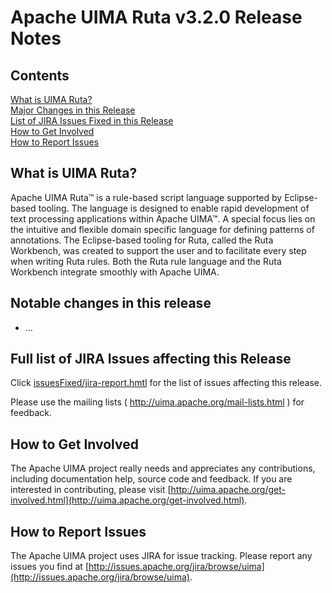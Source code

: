 <!--
***************************************************************
* Licensed to the Apache Software Foundation (ASF) under one
* or more contributor license agreements.  See the NOTICE file
* distributed with this work for additional information
* regarding copyright ownership.  The ASF licenses this file
* to you under the Apache License, Version 2.0 (the
* "License"); you may not use this file except in compliance
* with the License.  You may obtain a copy of the License at
*
*   http://www.apache.org/licenses/LICENSE-2.0
* 
* Unless required by applicable law or agreed to in writing,
* software distributed under the License is distributed on an
* "AS IS" BASIS, WITHOUT WARRANTIES OR CONDITIONS OF ANY
* KIND, either express or implied.  See the License for the
* specific language governing permissions and limitations
* under the License.
***************************************************************
-->
   
# Apache UIMA Ruta v3.2.0 Release Notes

## Contents

[What is UIMA Ruta?](#what.is.uima-ruta)  
[Major Changes in this Release](#major.changes)  
[List of JIRA Issues Fixed in this Release](#list.issues)  
[How to Get Involved](#get.involved)  
[How to Report Issues](#report.issues)  

## <a id="what.is.uima-ruta">What is UIMA Ruta?</a>

  Apache UIMA Ruta&#8482; is a rule-based script language supported by Eclipse-based tooling.
  The language is designed to enable rapid development of text processing applications within Apache UIMA&#8482;. 
  A special focus lies on the intuitive and flexible domain specific language for defining 
  patterns of annotations. The Eclipse-based tooling for Ruta, called the Ruta Workbench,
  was created to support the user and to facilitate every step when writing Ruta rules. Both the 
  Ruta rule language and the Ruta Workbench integrate smoothly with Apache UIMA.


## <a id="major.changes">Notable changes in this release</a>

* ...

## <a id="list.issues">Full list of JIRA Issues affecting this Release</a>

Click [issuesFixed/jira-report.hmtl](issuesFixed/jira-report.html) for the list of issues affecting
this release.

Please use the mailing lists ( http://uima.apache.org/mail-lists.html ) for feedback.

## <a id="get.involved">How to Get Involved</a>

The Apache UIMA project really needs and appreciates any contributions, including documentation 
help, source code and feedback. If you are interested in contributing, please visit 
[http://uima.apache.org/get-involved.html](http://uima.apache.org/get-involved.html).

## <a id="report.issues">How to Report Issues</a>

The Apache UIMA project uses JIRA for issue tracking. Please report any issues you find at 
[http://issues.apache.org/jira/browse/uima](http://issues.apache.org/jira/browse/uima).
